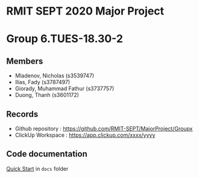 # RMIT SEPT 2020 Major Project

# Group 6.TUES-18.30-2

## Members
* Mladenov, Nicholas (s3539747)
* Ilias, Fady (s3787497)
* Giorady, Muhammad Fathur (s3737757)
* Duong, Thanh (s3601172)

## Records

* Github repository : https://github.com/RMIT-SEPT/MajorProject/Groupx
* ClickUp Workspace : https://app.clickup.com/xxxx/yyyy


## Code documentation

[Quick Start](/docs/README.md) in `docs` folder
